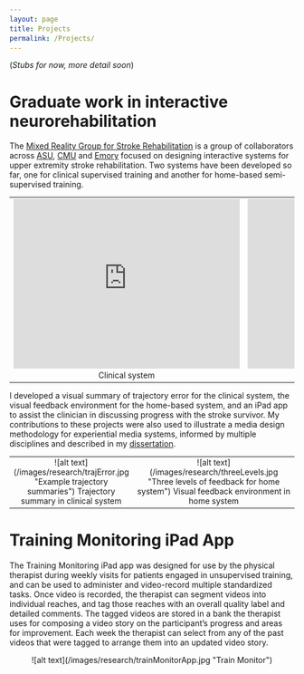 ```yaml
---
layout: page
title: Projects
permalink: /Projects/
---
```


(*Stubs for now, more detail soon*)

Graduate work in interactive neurorehabilitation 
========================= 

The [Mixed Reality Group for Stroke Rehabilitation](http://research.ame.asu.edu/projects/mrr) is a group of collaborators across [ASU](http://www.asu.edu), [CMU](http://www.cmu.edu/academics/) and [Emory](http://med.emory.edu) focused on designing interactive systems for upper extremity stroke rehabilitation. Two systems have been developed so far, one for clinical supervised training and another for home-based semi-supervised training. 

<table>
<tr>
<td class="style24" style="width:400px">
<div style="text-align:center" markdown="1">
<iframe src="https://player.vimeo.com/video/11640833?color=ffffff&byline=0&portrait=0" width="400" height="300" frameborder="0"></iframe> Clinical system
</div> 
</td>
<td class="style24" style="width:400px">
<div style="text-align:center" markdown="1">
<iframe src="https://player.vimeo.com/video/121330688?color=ffffff&byline=0&portrait=0" width="400" height="300" frameborder="0"></iframe> Home System
</div> 
</td>
</tr>
</table>


I developed a visual summary of trajectory error for the clinical system, the visual feedback environment for the home-based system, and an iPad app to assist the clinician in discussing progress with the stroke survivor. My contributions to these projects were also used to illustrate a media design methodology for experiential media systems, informed by multiple disciplines and described in my [dissertation](http://repository.asu.edu/items/26862).

<table>
<tr>
<td class="style24" style="width:200px">
<div style="text-align:center" markdown="1">
![alt text](/images/research/trajError.jpg "Example trajectory summaries") Trajectory summary in clinical system
</div> 
</td>
<td class="style24" style="width:650px">
<div style="text-align:center" markdown="1">
![alt text](/images/research/threeLevels.jpg "Three levels of feedback for home system") Visual feedback environment in home system
</div> 
</td>
</tr>
</table>


Training Monitoring iPad App
======

The Training Monitoring iPad app was designed for use by the physical therapist during weekly visits for patients engaged in unsupervised training, and can be used to administer and video-record multiple standardized tasks. Once video is recorded, the therapist can segment videos into individual reaches, and tag those reaches with an overall quality label and detailed comments. The tagged videos are stored in a bank the therapist uses for composing a video story on the participant’s progress and areas for improvement. Each week the therapist can select from any of the past videos that were tagged to arrange them into an updated video story. 

<div style="text-align:center" markdown="1">
![alt text](/images/research/trainMonitorApp.jpg "Train Monitor")
</div>